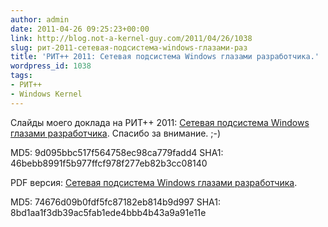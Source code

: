 ```yaml
---
author: admin
date: 2011-04-26 09:25:23+00:00
link: http://blog.not-a-kernel-guy.com/2011/04/26/1038
slug: рит-2011-сетевая-подсистема-windows-глазами-раз
title: 'РИТ++ 2011: Сетевая подсистема Windows глазами разработчика.'
wordpress_id: 1038
tags:
- РИТ++
- Windows Kernel
---
```


Слайды моего доклада на РИТ++ 2011: [Сетевая подсистема Windows глазами разработчика](/2011/04/rit2011.windows_networking_subsystem.pptx). Спасибо за внимание. ;-)

MD5: 9d095bbc517f564758ec98ca779fadd4
SHA1: 46bebb8991f5b977ffcf978f277eb82b3cc08140

PDF версия: [Сетевая подсистема Windows глазами разработчика](/2011/04/rit2011.windows_networking_subsystem.pdf).

MD5: 74676d09b0fdf5fc87182eb814b9d997
SHA1: 8bd1aa1f3db39ac5fab1ede4bbb4b43a9a91e11e
